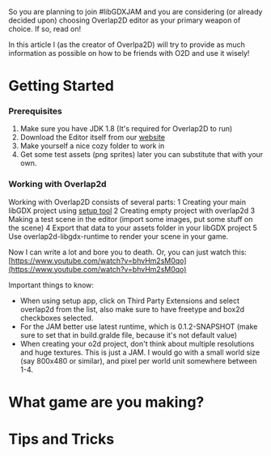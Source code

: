 So you are planning to join #libGDXJAM and you are considering (or already decided upon) choosing Overlap2D editor as your primary weapon of choice. If so, read on!

In this article I (as the creator of Overlpa2D) will try to provide as much information as possible on how to be friends with O2D and use it wisely!

# Getting Started

### Prerequisites

1. Make sure you have JDK 1.8 (It's required for Overlap2D to run)
2. Download the Editor itself from our [website](http://overlap2d.com/)
3. Make yourself a nice cozy folder to work in
4. Get some test assets (png sprites) later you can substitute that with your own.

### Working with Overlap2d

Working with Overlap2D consists of several parts:
1 Creating your main libGDX project using [setup tool](http://bitly.com/1i3C7i3)
2 Creating empty project with overlap2d
3 Making a test scene in the editor (import some images, put some stuff on the scene)
4 Export that data to your assets folder in your libGDX project
5 Use overlap2d-libgdx-runtime to render your scene in your game.

Now I can write a lot and bore you to death. Or, you can just watch this: [https://www.youtube.com/watch?v=bhvHm2sM0qo](https://www.youtube.com/watch?v=bhvHm2sM0qo)

Important things to know:
* When using setup app, click on Third Party Extensions and select overlap2d from the list, also make sure to have freetype and box2d checkboxes selected.
* For the JAM better use latest runtime, which is 0.1.2-SNAPSHOT (make sure to set that in build.gralde file, because it's not default value)
* When creating your o2d project, don't think about multiple resolutions and huge textures. This is just a JAM. I would go with a small world size (say 800x480 or similar), and pixel per world unit somewhere between 1-4.


# What game are you making?


# Tips and Tricks